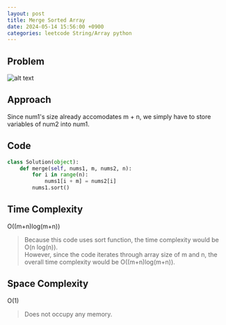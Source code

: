 ```yaml
---
layout: post
title: Merge Sorted Array
date: 2024-05-14 15:56:00 +0900
categories: leetcode String/Array python
---
```

## Problem
![alt text](/blog/public/img/MergeSortedArray.png)

## Approach
Since num1's size already accomodates m + n, we simply have to store variables of num2 into num1.   

## Code
```python
class Solution(object):
    def merge(self, nums1, m, nums2, n):
        for i in range(n):
            nums1[i + m] = nums2[i]
        nums1.sort()
```
## Time Complexity
O((m+n)log(m+n))
> Because this code uses sort function, the time complexity would be O(n log(n)).  
> However, since the code iterates through array size of m and n, the overall time complexity would be O((m+n)log(m+n)).

## Space Complexity
O(1)
> Does not occupy any memory.

<style>
.hover-container {
    position: relative;
    display: inline-block;
}

.info-box {
    visibility: hidden;
    width: 200px;
    background-color: #555;
    color: #fff;
    text-align: center;
    border-radius: 5px;
    padding: 10px;
    position: absolute;
    z-index: 1;
    bottom: 125%; /* Position above the hover element */
    left: 50%;
    margin-left: -100px; /* Center the box */
    opacity: 0;
    transition: opacity 0.3s;
}

.hover-container:hover .info-box {
    visibility: visible;
    opacity: 1;
}
</style>
